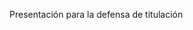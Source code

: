 <!--Tenemos 20 minutos para exponer. Y considerar el tiempo de presentación.

El video 

Ítems verbatim:

- Objetivo general
- Objetivos específicos

Ideas principales sólamente:
- Justificación
- Conclusiones
- Trabajo a futuro

> El objetivo general se tiene que decir verbatim.

General, específicos, ideas principales para la justificación y las conclusiones de forma puntual así como el trabajo a futuro.

Desarrollo del proyecto d
e acuerdo a las fases de la metodología utilizada

Trabajar mejor en las transiciones de las diapositivas, después de hablar de la definición del problema, decir un nexo "este problema se abordó..."

La definición del problema sólo debe ser el problema

Análisis -> El producto fué desarrollado con la metodología ágil.

Mostrar claramente el producto desarrollado, dentro de las diapositivas.



REcortar las imágenes de la validación (odonde está la maestra)
Entiendo la razón de el tema de la presentación, pero siento que es poco probable que se vea bien en los proyectores de la universidad
https://www.stinsondesign.com/blog/ultimate-guide-accessible-presentation-design
https://graphicdesign.stackexchange.com/questions/69638/simulate-projector-like-colors-->

Presentación para la defensa de titulación 